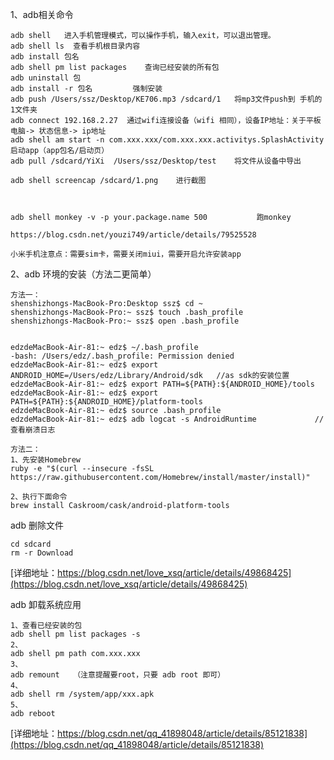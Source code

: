 
1、adb相关命令
```
adb shell   进入手机管理模式，可以操作手机，输入exit，可以退出管理。
adb shell ls  查看手机根目录内容
adb install 包名
adb shell pm list packages    查询已经安装的所有包
adb uninstall 包
adb install -r 包名         强制安装
adb push /Users/ssz/Desktop/KE706.mp3 /sdcard/1   将mp3文件push到 手机的1文件夹
adb connect 192.168.2.27  通过wifi连接设备（wifi 相同），设备IP地址：关于平板电脑-> 状态信息-> ip地址
adb shell am start -n com.xxx.xxx/com.xxx.xxx.activitys.SplashActivity  启动app（app包名/启动页）
adb pull /sdcard/YiXi  /Users/ssz/Desktop/test    将文件从设备中导出

adb shell screencap /sdcard/1.png    进行截图



adb shell monkey -v -p your.package.name 500           跑monkey

https://blog.csdn.net/youzi749/article/details/79525528

小米手机注意点：需要sim卡，需要关闭miui，需要开启允许安装app
```
2、adb 环境的安装（方法二更简单）
```
方法一：
shenshizhongs-MacBook-Pro:Desktop ssz$ cd ~
shenshizhongs-MacBook-Pro:~ ssz$ touch .bash_profile
shenshizhongs-MacBook-Pro:~ ssz$ open .bash_profile


edzdeMacBook-Air-81:~ edz$ ~/.bash_profile
-bash: /Users/edz/.bash_profile: Permission denied
edzdeMacBook-Air-81:~ edz$ export ANDROID_HOME=/Users/edz/Library/Android/sdk   //as sdk的安装位置
edzdeMacBook-Air-81:~ edz$ export PATH=${PATH}:${ANDROID_HOME}/tools
edzdeMacBook-Air-81:~ edz$ export PATH=${PATH}:${ANDROID_HOME}/platform-tools
edzdeMacBook-Air-81:~ edz$ source .bash_profile
edzdeMacBook-Air-81:~ edz$ adb logcat -s AndroidRuntime             //查看崩溃日志

方法二：
1、先安装Homebrew
ruby -e "$(curl --insecure -fsSL https://raw.githubusercontent.com/Homebrew/install/master/install)"

2、执行下面命令
brew install Caskroom/cask/android-platform-tools
```

adb 删除文件
```
cd sdcard
rm -r Download
```
[详细地址：https://blog.csdn.net/love_xsq/article/details/49868425](https://blog.csdn.net/love_xsq/article/details/49868425)


adb 卸载系统应用
```
1、查看已经安装的包
adb shell pm list packages -s
2、
adb shell pm path com.xxx.xxx
3、
adb remount   （注意提醒要root，只要 adb root 即可）
4、
adb shell rm /system/app/xxx.apk
5、
adb reboot

```
[详细地址：https://blog.csdn.net/qq_41898048/article/details/85121838](https://blog.csdn.net/qq_41898048/article/details/85121838)